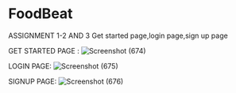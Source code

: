 # FoodBeat
 
ASSIGNMENT 1-2 AND 3 
Get started page,login page,sign up page


GET STARTED PAGE :
![Screenshot (674)](https://github.com/user-attachments/assets/98d26c39-9c97-420f-852a-b2326ad969dd)

LOGIN PAGE:
![Screenshot (675)](https://github.com/user-attachments/assets/5b940e40-01fd-4a3a-a71d-f6fe60d11893)

SIGNUP PAGE:
![Screenshot (676)](https://github.com/user-attachments/assets/3312a993-4aa6-4864-a45f-e0a16c91f006)
